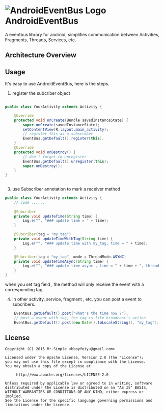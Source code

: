# ![AndroidEventBus Logo](http://img.blog.csdn.net/20150203120217873)  AndroidEventBus
  A eventbus library for android, simplifies communication between Activities, Fragments, Threads, Services, etc. 
  
## Architecture Overview
	



## Usage 
 It's easy to use AndroidEventBus, here is the steps.        
1. register the subcriber object
```java
   
public class YourActivity extends Activity {

    @Override
    protected void onCreate(Bundle savedInstanceState) {
        super.onCreate(savedInstanceState);
        setContentView(R.layout.main_activity);
        // register this as a subscrober
        EventBus.getDefault().register(this);
    }
    @Override
    protected void onDestroy() {
        // don't forget to unregister
        EventBus.getDefault().unregister(this);
        super.onDestroy();
    }
}
   
```      

3. use Subscriber annotation to mark a receiver method
```java
public class YourActivity extends Activity {
    // code ......
    
    @Subcriber
    private void updateTime(String time) {
        Log.e("", "### update time = " + time);
    }

    @Subcriber(tag = "my_tag")
    private void updateTimeWithTag(String time) {
        Log.e("", "### update time with my_tag, time = " + time);
    }

    @Subcriber(tag = "my_tag", mode = ThreadMode.ASYNC)
    private void updateTimeAsync(String time) {
        Log.e("", "### update time async , time = " + time + ", thread name = " + Thread.currentThread().getName());
    }
}
```       
  when you set tag field , the method will only receive the event with a corresponding tag.     
  
4. in other activity, service, fragment , etc. you can post a event to subcribers.
```java
    EventBus.getDefault().post("what's the time now ?");
    // post a event with tag, the tag is like broadcast's action
    EventBus.getDefault().post(new Date().toLocaleString(), "my_tag");
```      


## License
```
Copyright (C) 2015 Mr.Simple <bboyfeiyu@gmail.com>

Licensed under the Apache License, Version 2.0 (the "License");
you may not use this file except in compliance with the License.
You may obtain a copy of the License at

     http://www.apache.org/licenses/LICENSE-2.0

Unless required by applicable law or agreed to in writing, software
distributed under the License is distributed on an "AS IS" BASIS,
WITHOUT WARRANTIES OR CONDITIONS OF ANY KIND, either express or implied.
See the License for the specific language governing permissions and
limitations under the License.
```      

